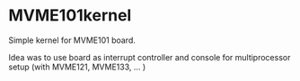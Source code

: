 # MVME101kernel

Simple kernel for MVME101 board.

Idea was to use board as interrupt controller and console for multiprocessor setup (with MVME121, MVME133, ... )
